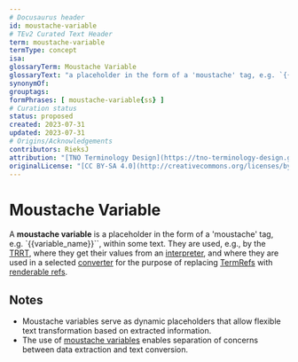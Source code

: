 ```yaml
---
# Docusaurus header
id: moustache-variable
# TEv2 Curated Text Header
term: moustache-variable
termType: concept
isa:
glossaryTerm: Moustache Variable
glossaryText: "a placeholder in the form of a 'moustache' tag, e.g. `{{variable_name}}``, within some text. They are used, e.g., by the [TRRT](@), where they get their values from an [interpreter](@), and where they are used in a selected [converter](@) for the purpose of replacing [TermRefs](@) with [renderable refs](@). See also https://mustache.github.io/mustache.5.html"
synonymOf:
grouptags:
formPhrases: [ moustache-variable{ss} ]
# Curation status
status: proposed
created: 2023-07-31
updated: 2023-07-31
# Origins/Acknowledgements
contributors: RieksJ
attribution: "[TNO Terminology Design](https://tno-terminology-design.github.io/tev2-specifications/docs)"
originalLicense: "[CC BY-SA 4.0](http://creativecommons.org/licenses/by-sa/4.0/?ref=chooser-v1)"
---
```


# Moustache Variable

A **moustache variable** is a placeholder in the form of a 'moustache' tag, e.g. `{{variable_name}}``, within some text. They are used, e.g., by the [TRRT](@), where they get their values from an [interpreter](@), and where they are used in a selected [converter](@) for the purpose of replacing [TermRefs](@) with [renderable refs](@).

## Notes

- Moustache variables serve as dynamic placeholders that allow flexible text transformation based on extracted information.
- The use of [moustache variables](@) enables separation of concerns between data extraction and text conversion.

